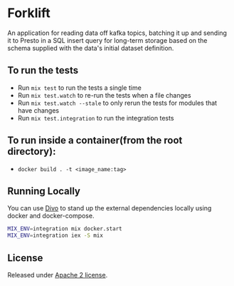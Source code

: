 # Forklift

An application for reading data off kafka topics, batching it up and sending it to Presto in a SQL insert query for long-term storage based on the schema supplied with the data's initial dataset definition.


## To run the tests

  * Run `mix test` to run the tests a single time
  * Run `mix test.watch` to re-run the tests when a file changes
  * Run `mix test.watch --stale` to only rerun the tests for modules that have changes
  * Run `mix test.integration` to run the integration tests

## To run inside a container(from the root directory):
  * `docker build . -t <image_name:tag>`

## Running Locally

You can use [Divo](https://hexdocs.pm/divo/) to stand up the external dependencies locally using docker and docker-compose.

```bash
MIX_ENV=integration mix docker.start
MIX_ENV=integration iex -S mix
```

## License

Released under [Apache 2 license](https://github.com/smartcitiesdata/smartcitiesdata/blob/master/LICENSE).
